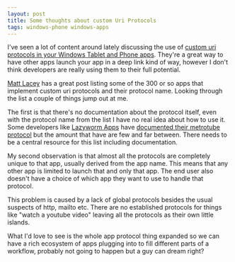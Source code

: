 ```yaml
---
layout: post
title: Some thoughts about custom Uri Protocols
tags: windows-phone windows-apps
---
```


I've seen a lot of content around lately discussing the use of [custom uri protocols in your Windows Tablet and Phone apps][uri]. They're a great way to have other apps launch your app in a deep link kind of way, however I don't think developers are really using them to their full potential.

[Matt Lacey][matt] has a great post listing some of the 300 or so apps that implement custom uri protocols and their protocol name. Looking through the list a couple of things jump out at me.

The first is that there's no documentation about the protocol itself, even with the protocol name from the list I have no real idea about how to use it. Some developers like [Lazyworm Apps][lw] have [documented their metrotube protocol][mt] but the amount that have are few and far between. There needs to be a central resource for this list including documentation.

My second observation is that almost all the protocols are completely unique to that app, usually derived from the app name.  This means that any other app is limited to launch that and only that app. The end user also doesn't have a choice of which app they want to use to handle that protocol.

This problem is caused by a lack of global protocols besides the usual suspects of http, mailto etc. There are no established protocols for things like "watch a youtube video" leaving all the protocols as their own little islands.

What I'd love to see is the whole app protocol thing expanded so we can have a rich ecosystem of apps plugging into to fill different parts of a workflow, probably not going to happen but a guy can dream right?

[uri]: http://msdn.microsoft.com/en-us/library/windowsphone/develop/jj206987(v=vs.105).aspx
[matt]: http://blog.mrlacey.co.uk/2014/03/325-windows-phone-apps-you-can-launch.html
[lw]: http://lazywormapps.com/
[mt]: http://lazywormapps.com/metrotube-uri-schema.html

